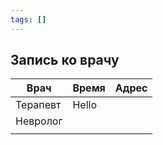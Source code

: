 ```yaml
---
tags: []
---
```


## Запись ко врачу
| Врач     | Время | Адрес |
| -------- | ----- | ----- |
| Терапевт | Hello |       |
| Невролог |       |       |
|          |       |       |